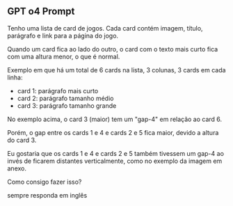 ## GPT o4 Prompt

Tenho uma lista de card de jogos. Cada card contém imagem, título, parágrafo e link para a página do jogo. 

Quando um card fica ao lado do outro, o card com o texto mais curto fica com uma altura menor, o que é normal. 

Exemplo em que há um total de 6 cards na lista, 3 colunas, 3 cards em cada linha:

- card 1: parágrafo mais curto
- card 2: parágrafo tamanho médio
- card 3: parágrafo tamanho grande

No exemplo acima, o card 3 (maior) tem um "gap-4" em relação ao card 6. 

Porém, o gap entre os cards 1 e 4 e cards 2 e 5 fica maior, devido a altura do card 3. 

Eu gostaria que os cards 1 e 4 e cards 2 e 5 também tivessem um gap-4 ao invés de ficarem distantes verticalmente, como no exemplo da imagem em anexo. 

Como consigo fazer isso?

sempre responda em inglês
